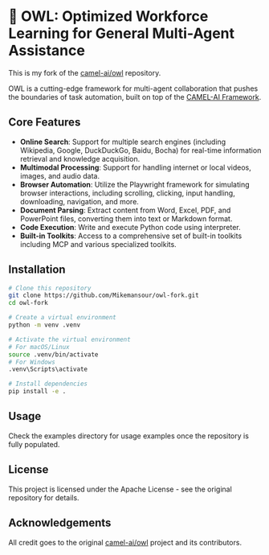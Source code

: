 # 🦉 OWL: Optimized Workforce Learning for General Multi-Agent Assistance

This is my fork of the [camel-ai/owl](https://github.com/camel-ai/owl) repository.

OWL is a cutting-edge framework for multi-agent collaboration that pushes the boundaries of task automation, built on top of the [CAMEL-AI Framework](https://github.com/camel-ai/camel).

## Core Features

- **Online Search**: Support for multiple search engines (including Wikipedia, Google, DuckDuckGo, Baidu, Bocha) for real-time information retrieval and knowledge acquisition.
- **Multimodal Processing**: Support for handling internet or local videos, images, and audio data.
- **Browser Automation**: Utilize the Playwright framework for simulating browser interactions, including scrolling, clicking, input handling, downloading, navigation, and more.
- **Document Parsing**: Extract content from Word, Excel, PDF, and PowerPoint files, converting them into text or Markdown format.
- **Code Execution**: Write and execute Python code using interpreter.
- **Built-in Toolkits**: Access to a comprehensive set of built-in toolkits including MCP and various specialized toolkits.

## Installation

```bash
# Clone this repository
git clone https://github.com/Mikemansour/owl-fork.git
cd owl-fork

# Create a virtual environment
python -m venv .venv

# Activate the virtual environment
# For macOS/Linux
source .venv/bin/activate
# For Windows
.venv\Scripts\activate

# Install dependencies
pip install -e .
```

## Usage

Check the examples directory for usage examples once the repository is fully populated.

## License

This project is licensed under the Apache License - see the original repository for details.

## Acknowledgements

All credit goes to the original [camel-ai/owl](https://github.com/camel-ai/owl) project and its contributors.